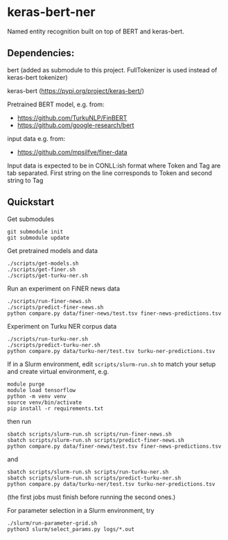 # keras-bert-ner

Named entity recognition built on top of BERT and keras-bert. 

## Dependencies:

bert (added as submodule to this project. FullTokenizer is used instead of keras-bert tokenizer)

keras-bert (https://pypi.org/project/keras-bert/)

Pretrained BERT model, e.g. from:
- https://github.com/TurkuNLP/FinBERT
- https://github.com/google-research/bert

input data e.g. from:
- https://github.com/mpsilfve/finer-data

Input data is expected to be in CONLL:ish format where Token and Tag are tab separated. 
First string on the line corresponds to Token and second string to Tag
  
## Quickstart

Get submodules

```
git submodule init
git submodule update
```

Get pretrained models and data

```
./scripts/get-models.sh
./scripts/get-finer.sh
./scripts/get-turku-ner.sh
```

Run an experiment on FiNER news data

```
./scripts/run-finer-news.sh
./scripts/predict-finer-news.sh
python compare.py data/finer-news/test.tsv finer-news-predictions.tsv 
```

Experiment on Turku NER corpus data

```
./scripts/run-turku-ner.sh
./scripts/predict-turku-ner.sh
python compare.py data/turku-ner/test.tsv turku-ner-predictions.tsv 
```

If in a Slurm environment, edit `scripts/slurm-run.sh` to match your setup and create virtual environment, e.g.

```
module purge
module load tensorflow
python -m venv venv
source venv/bin/activate
pip install -r requirements.txt
```

then run

```
sbatch scripts/slurm-run.sh scripts/run-finer-news.sh
sbatch scripts/slurm-run.sh scripts/predict-finer-news.sh
python compare.py data/finer-news/test.tsv finer-news-predictions.tsv
```

and

```
sbatch scripts/slurm-run.sh scripts/run-turku-ner.sh
sbatch scripts/slurm-run.sh scripts/predict-turku-ner.sh
python compare.py data/turku-ner/test.tsv turku-ner-predictions.tsv 
```

(the first jobs must finish before running the second ones.)

For parameter selection in a Slurm environment, try

```
./slurm/run-parameter-grid.sh 
python3 slurm/select_params.py logs/*.out
```
